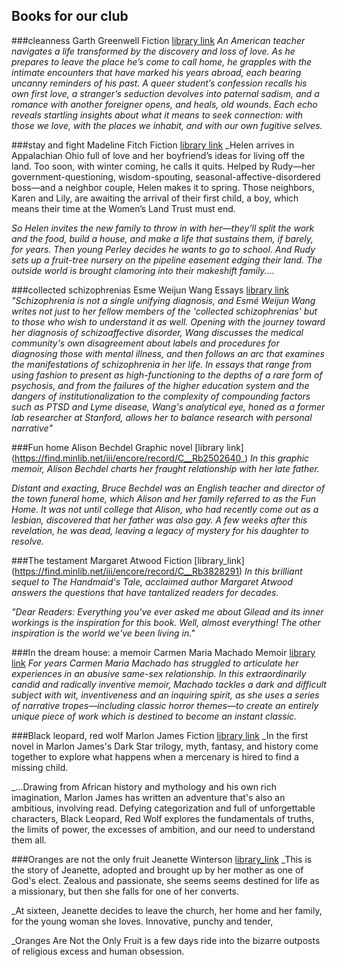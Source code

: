 ## Books for our club

###cleanness
Garth Greenwell
Fiction
[library link](https://find.minlib.net/iii/encore/record/C__Rb3866032?lang=eng)
_An American teacher navigates a life transformed by the discovery and loss of love. As he prepares to leave the place he’s come to call home, he grapples with the intimate encounters that have marked his years abroad, each bearing uncanny reminders of his past. A queer student’s confession recalls his own first love, a stranger’s seduction devolves into paternal sadism, and a romance with another foreigner opens, and heals, old wounds. Each echo reveals startling insights about what it means to seek connection: with those we love, with the places we inhabit, and with our own fugitive selves._


###stay and fight
Madeline Fitch
Fiction
[library link](https://find.minlib.net/iii/encore/record/C__Rb3851471)
_Helen arrives in Appalachian Ohio full of love and her boyfriend’s ideas for living off the land. Too soon, with winter coming, he calls it quits. Helped by Rudy—her government-questioning, wisdom-spouting, seasonal-affective-disordered boss—and a neighbor couple, Helen makes it to spring. Those neighbors, Karen and Lily, are awaiting the arrival of their first child, a boy, which means their time at the Women’s Land Trust must end.

_So Helen invites the new family to throw in with her—they’ll split the work and the food, build a house, and make a life that sustains them, if barely, for years. Then young Perley decides he wants to go to school. And Rudy sets up a fruit-tree nursery on the pipeline easement edging their land. The outside world is brought clamoring into their makeshift family...._

###collected schizophrenias
Esme Weijun Wang
Essays
[library link](https://find.minlib.net/iii/encore/record/C__Rb3801513)
_"Schizophrenia is not a single unifying diagnosis, and Esmé Weijun Wang writes not just to her fellow members of the 'collected schizophrenias' but to those who wish to understand it as well. Opening with the journey toward her diagnosis of schizoaffective disorder, Wang discusses the medical community's own disagreement about labels and procedures for diagnosing those with mental illness, and then follows an arc that examines the manifestations of schizophrenia in her life. In essays that range from using fashion to present as high-functioning to the depths of a rare form of psychosis, and from the failures of the higher education system and the dangers of institutionalization to the complexity of compounding factors such as PTSD and Lyme disease, Wang's analytical eye, honed as a former lab researcher at Stanford, allows her to balance research with personal narrative"_

###Fun home
Alison Bechdel
Graphic novel
[library link] (https://find.minlib.net/iii/encore/record/C__Rb2502640_)
_In this graphic memoir, Alison Bechdel charts her fraught relationship with her late father._

_Distant and exacting, Bruce Bechdel was an English teacher and director of the town funeral home, which Alison and her family referred to as the Fun Home. It was not until college that Alison, who had recently come out as a lesbian, discovered that her father was also gay. A few weeks after this revelation, he was dead, leaving a legacy of mystery for his daughter to resolve._


###The testament
Margaret Atwood
Fiction
[library_link] (https://find.minlib.net/iii/encore/record/C__Rb3828291)
_In this brilliant sequel to The Handmaid's Tale, acclaimed author Margaret Atwood answers the questions that have tantalized readers for decades._

_"Dear Readers: Everything you've ever asked me about Gilead and its inner workings is the inspiration for this book. Well, almost everything! The other inspiration is the world we've been living in."_

###In the dream house: a memoir
Carmen Maria Machado
Memoir
[library link](https://find.minlib.net/iii/encore/record/C__Rb3862787)
_For years Carmen Maria Machado has struggled to articulate her experiences in an abusive same-sex relationship. In this extraordinarily candid and radically inventive memoir, Machado tackles a dark and difficult subject with wit, inventiveness and an inquiring spirit, as she uses a series of narrative tropes—including classic horror themes—to create an entirely unique piece of work which is destined to become an instant classic._

###Black leopard, red wolf
Marlon James
Fiction
[library link](https://find.minlib.net/iii/encore/record/C__Rb3781267)
_In the first novel in Marlon James's Dark Star trilogy, myth, fantasy, and history come together to explore what happens when a mercenary is hired to find a missing child.

_...Drawing from African history and mythology and his own rich imagination, Marlon James has written an adventure that's also an ambitious, involving read. Defying categorization and full of unforgettable characters, Black Leopard, Red Wolf explores the fundamentals of truths, the limits of power, the excesses of ambition, and our need to understand them all.

###Oranges are not the only fruit
Jeanette Winterson
[library_link](https://find.minlib.net/iii/encore/record/C__Rb1799538)
_This is the story of Jeanette, adopted and brought up by her mother as one of God's elect. Zealous and passionate, she seems seems destined for life as a missionary, but then she falls for one of her converts.

_At sixteen, Jeanette decides to leave the church, her home and her family, for the young woman she loves. Innovative, punchy and tender,

_Oranges Are Not the Only Fruit is a few days ride into the bizarre outposts of religious excess and human obsession.


